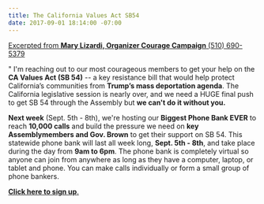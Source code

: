 ```yaml
---
title: The California Values Act SB54
date: 2017-09-01 18:14:00 -07:00
---
```


[Excerpted from **Mary Lizardi, Organizer
Courage Campaign**
(510) 690-5379](https://www.couragecampaign.org/) 

"  I'm reaching out to our most courageous members to get your help on the **CA Values Act (SB 54)** -- a key resistance bill that would help protect California’s communities from **Trump’s mass deportation agenda**. The California legislative session is nearly over, and we need a HUGE final push to get SB 54 through the Assembly but **we can't do it without you.**
 
**Next week** (Sept. 5th - 8th), we're hosting our **Biggest Phone Bank EVER** to reach **10,000 calls** and build the pressure we need on **key Assemblymembers and Gov. Brown** to get their support on SB 54. This statewide phone bank will last all week long, **Sept. 5th - 8th**, and take place during the day from **9am to 6pm**. The phone bank is completely virtual so anyone can join from anywhere as long as they have a computer, laptop, or tablet and phone. You can make calls individually or form a small group of phone bankers. 

[**Click here to sign up**.](http://act.couragecampaign.org/signup/CAValuesAct_phonebank/)
